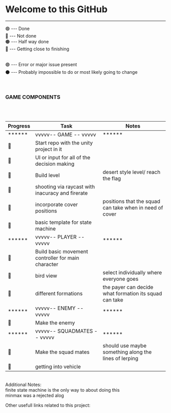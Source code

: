# Welcome to this GitHub # 

- - - -



🟢 --- Done<br/>
🔴 --- Not done<br/>
🟠 --- Half way done<br/>
🔵 --- Getting close to finishing<br/><br/>


🟣 --- Error or major issue present <br/>
⚫ --- Probably impossible to do or most likely going to change <br/>

<br/>

### GAME COMPONENTS
<br/><br/>



| Progress    | Task        | Notes   |     
| ----------- | ----------- | -----------   |
| ****** | vvvvv-- GAME -- vvvvv | ******   |
| 🔴 |Start repo with the unity project in it ||
| 🔴 |UI or input for all of the decision making |  |
| 🔴 |Build level | desert style level/ reach the flag |
| 🔴 |shooting via raycast with inacuracy and firerate |  |
| 🔴 |incorporate cover positions | positions that the squad can take when in need of cover |
| 🔴 |basic template for state machine | |
| ****** |  vvvvv-- PLAYER -- vvvvv  | ******   |
| 🔴 |Build basic movement controller for main character |  |
| 🔴 |bird view | select individually where everyone goes ||
| 🔴 |different formations | the payer can decide what formation its squad can take |
| ****** |  vvvvv-- ENEMY -- vvvvv  | ******   |
| 🔴 |Make the enemy |  |
| ****** |  vvvvv-- SQUADMATES -- vvvvv  | ******   |
| 🔴 |Make the squad mates | should use maybe something along the lines of lerping |
| 🔴 |getting into vehicle |  |


<br/>
Additional Notes:<br/>
finite state machine is the only way to about doing this  <br/>
minmax was a rejected alog  


Other usefull links related to this project:<br/>




